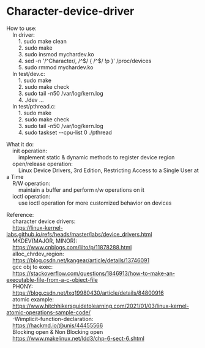 # Character-device-driver
How to use:  
  &nbsp;&nbsp;&nbsp;&nbsp;In driver:  
  &nbsp;&nbsp;&nbsp;&nbsp;&nbsp;&nbsp;&nbsp;&nbsp;1. sudo make clean  
  &nbsp;&nbsp;&nbsp;&nbsp;&nbsp;&nbsp;&nbsp;&nbsp;2. sudo make  
  &nbsp;&nbsp;&nbsp;&nbsp;&nbsp;&nbsp;&nbsp;&nbsp;3. sudo insmod mychardev.ko  
  &nbsp;&nbsp;&nbsp;&nbsp;&nbsp;&nbsp;&nbsp;&nbsp;4. sed -n '/^Character/, /^$/ { /^$/ !p }' /proc/devices  
  &nbsp;&nbsp;&nbsp;&nbsp;&nbsp;&nbsp;&nbsp;&nbsp;5. sudo rmmod mychardev.ko  
  &nbsp;&nbsp;&nbsp;&nbsp;In test/dev.c:  
  &nbsp;&nbsp;&nbsp;&nbsp;&nbsp;&nbsp;&nbsp;&nbsp;1. sudo make  
  &nbsp;&nbsp;&nbsp;&nbsp;&nbsp;&nbsp;&nbsp;&nbsp;2. sudo make check  
  &nbsp;&nbsp;&nbsp;&nbsp;&nbsp;&nbsp;&nbsp;&nbsp;3. sudo tail -n50 /var/log/kern.log  
  &nbsp;&nbsp;&nbsp;&nbsp;&nbsp;&nbsp;&nbsp;&nbsp;4. ./dev ...  
  &nbsp;&nbsp;&nbsp;&nbsp;In test/pthread.c:  
  &nbsp;&nbsp;&nbsp;&nbsp;&nbsp;&nbsp;&nbsp;&nbsp;1. sudo make  
  &nbsp;&nbsp;&nbsp;&nbsp;&nbsp;&nbsp;&nbsp;&nbsp;2. sudo make check  
  &nbsp;&nbsp;&nbsp;&nbsp;&nbsp;&nbsp;&nbsp;&nbsp;3. sudo tail -n50 /var/log/kern.log  
  &nbsp;&nbsp;&nbsp;&nbsp;&nbsp;&nbsp;&nbsp;&nbsp;4. sudo taskset --cpu-list 0 ./pthread
  
What it do:  
&nbsp;&nbsp;&nbsp;&nbsp;init operation:  
&nbsp;&nbsp;&nbsp;&nbsp;&nbsp;&nbsp;&nbsp;&nbsp;implement static & dynamic methods to register device region  
&nbsp;&nbsp;&nbsp;&nbsp;open/release operation:   
&nbsp;&nbsp;&nbsp;&nbsp;&nbsp;&nbsp;&nbsp;&nbsp;Linux Device Drivers, 3rd Edition, Restricting Access to a Single User at a Time  
&nbsp;&nbsp;&nbsp;&nbsp;R/W operation:  
&nbsp;&nbsp;&nbsp;&nbsp;&nbsp;&nbsp;&nbsp;&nbsp;maintain a buffer and perform r/w operations on it  
&nbsp;&nbsp;&nbsp;&nbsp;ioctl operation:  
&nbsp;&nbsp;&nbsp;&nbsp;&nbsp;&nbsp;&nbsp;&nbsp;use ioctl operation for more customized behavior on devices  
  
Reference:  
    &nbsp;&nbsp;&nbsp;&nbsp;character device drivers:  
    &nbsp;&nbsp;&nbsp;&nbsp;https://linux-kernel-labs.github.io/refs/heads/master/labs/device_drivers.html  
    &nbsp;&nbsp;&nbsp;&nbsp;MKDEV(MAJOR, MINOR):  
    &nbsp;&nbsp;&nbsp;&nbsp;https://www.cnblogs.com/lilto/p/11878288.html  
    &nbsp;&nbsp;&nbsp;&nbsp;alloc_chrdev_region:  
    &nbsp;&nbsp;&nbsp;&nbsp;https://blog.csdn.net/kangear/article/details/13746091  
    &nbsp;&nbsp;&nbsp;&nbsp;gcc obj to exec:  
    &nbsp;&nbsp;&nbsp;&nbsp;https://stackoverflow.com/questions/1846913/how-to-make-an-executable-file-from-a-c-object-file  
    &nbsp;&nbsp;&nbsp;&nbsp;PHONY:  
    &nbsp;&nbsp;&nbsp;&nbsp;https://blog.csdn.net/lxq19980430/article/details/84800916  
    &nbsp;&nbsp;&nbsp;&nbsp;atomic example:  
    &nbsp;&nbsp;&nbsp;&nbsp;https://www.hitchhikersguidetolearning.com/2021/01/03/linux-kernel-atomic-operations-sample-code/  
    &nbsp;&nbsp;&nbsp;&nbsp;-Wimplicit-function-declaration:  
    &nbsp;&nbsp;&nbsp;&nbsp;https://hackmd.io/@unis/44455566  
    &nbsp;&nbsp;&nbsp;&nbsp;Blocking open & Non Blocking open  
    &nbsp;&nbsp;&nbsp;&nbsp;https://www.makelinux.net/ldd3/chp-6-sect-6.shtml
